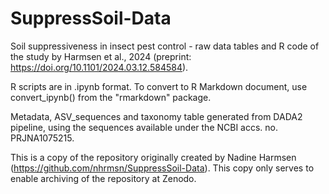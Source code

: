 # SuppressSoil-Data

Soil suppressiveness in insect pest control - raw data tables and R code of the study by Harmsen et al., 2024 (preprint: https://doi.org/10.1101/2024.03.12.584584).

R scripts are in .ipynb format. To convert to R Markdown document, use convert_ipynb() from the "rmarkdown" package.

Metadata, ASV_sequences and taxonomy table generated from DADA2 pipeline, using the sequences available under the NCBI accs. no. PRJNA1075215.

This is a copy of the repository originally created by Nadine Harmsen (https://github.com/nhrmsn/SuppressSoil-Data). This copy only serves to enable archiving of the repository at Zenodo.
